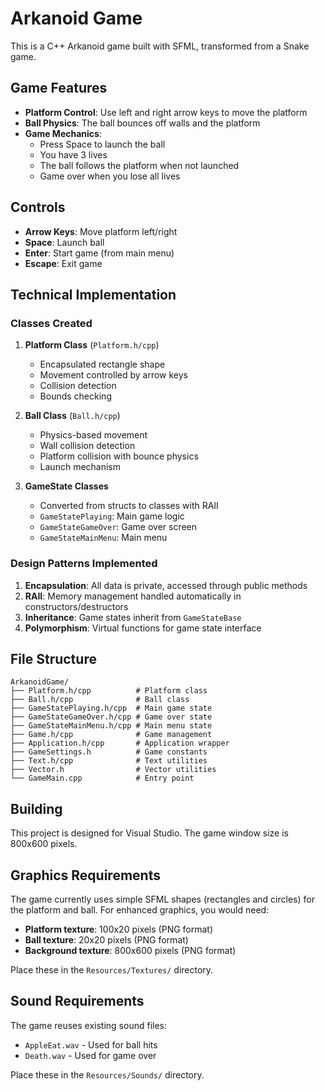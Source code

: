 # Arkanoid Game

This is a C++ Arkanoid game built with SFML, transformed from a Snake game.

## Game Features

- **Platform Control**: Use left and right arrow keys to move the platform
- **Ball Physics**: The ball bounces off walls and the platform
- **Game Mechanics**: 
  - Press Space to launch the ball
  - You have 3 lives
  - The ball follows the platform when not launched
  - Game over when you lose all lives

## Controls

- **Arrow Keys**: Move platform left/right
- **Space**: Launch ball
- **Enter**: Start game (from main menu)
- **Escape**: Exit game

## Technical Implementation

### Classes Created

1. **Platform Class** (`Platform.h/cpp`)
   - Encapsulated rectangle shape
   - Movement controlled by arrow keys
   - Collision detection
   - Bounds checking

2. **Ball Class** (`Ball.h/cpp`)
   - Physics-based movement
   - Wall collision detection
   - Platform collision with bounce physics
   - Launch mechanism

3. **GameState Classes**
   - Converted from structs to classes with RAII
   - `GameStatePlaying`: Main game logic
   - `GameStateGameOver`: Game over screen
   - `GameStateMainMenu`: Main menu

### Design Patterns Implemented

1. **Encapsulation**: All data is private, accessed through public methods
2. **RAII**: Memory management handled automatically in constructors/destructors
3. **Inheritance**: Game states inherit from `GameStateBase`
4. **Polymorphism**: Virtual functions for game state interface

## File Structure

```
ArkanoidGame/
├── Platform.h/cpp          # Platform class
├── Ball.h/cpp              # Ball class
├── GameStatePlaying.h/cpp  # Main game state
├── GameStateGameOver.h/cpp # Game over state
├── GameStateMainMenu.h/cpp # Main menu state
├── Game.h/cpp              # Game management
├── Application.h/cpp       # Application wrapper
├── GameSettings.h          # Game constants
├── Text.h/cpp              # Text utilities
├── Vector.h                # Vector utilities
└── GameMain.cpp            # Entry point
```

## Building

This project is designed for Visual Studio. The game window size is 800x600 pixels.

## Graphics Requirements

The game currently uses simple SFML shapes (rectangles and circles) for the platform and ball. For enhanced graphics, you would need:

- **Platform texture**: 100x20 pixels (PNG format)
- **Ball texture**: 20x20 pixels (PNG format)
- **Background texture**: 800x600 pixels (PNG format)

Place these in the `Resources/Textures/` directory.

## Sound Requirements

The game reuses existing sound files:
- `AppleEat.wav` - Used for ball hits
- `Death.wav` - Used for game over

Place these in the `Resources/Sounds/` directory.
